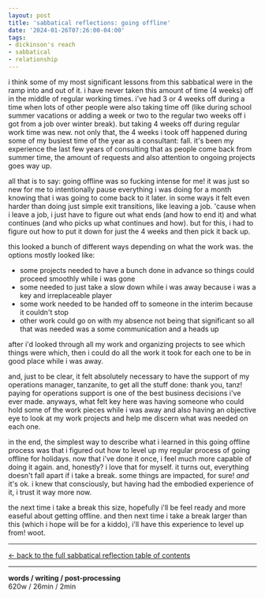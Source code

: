 ```yaml
---
layout: post
title: 'sabbatical reflections: going offline'
date: '2024-01-26T07:26:00-04:00'
tags:
- dickinson's reach
- sabbatical
- relationship
--- 
```



i think some of my most significant lessons from this sabbatical were in the ramp into and out of it. i have never taken this amount of time (4 weeks) off in the middle of regular working times. i've had 3 or 4 weeks off during a time when lots of other people were also taking time off (like during school summer vacations or adding a week or two to the regular two weeks off i got from a job over winter break). but taking 4 weeks off during regular work time was new. not only that, the 4 weeks i took off happened during some of my busiest time of the year as a consultant: fall. it's been my experience the last few years of consulting that as people come back from summer time, the amount of requests and also attention to ongoing projects goes way up. 

all that is to say: going offline was so fucking intense for me! it was just so new for me to intentionally pause everything i was doing for a month knowing that i was going to come back to it later. in some ways it felt even harder than doing just simple exit transitions, like leaving a job. 'cause when i leave a job, i just have to figure out what ends (and how to end it) and what continues (and who picks up what continues and how). but for this, i had to figure out how to put it down for just the 4 weeks and then pick it back up. 

this looked a bunch of different ways depending on what the work was. the options mostly looked like:

* some projects needed to have a bunch done in advance so things could proceed smoothly while i was gone
* some needed to just take a slow down while i was away because i was a key and irreplaceable player
* some work needed to be handed off to someone in the interim because it couldn't stop
* other work could go on with my absence not being that significant   so all that was needed was a some communication and a heads up

after i'd looked through all my work and organizing projects to see which things were which, then i could do all the work it took for each one to be in good place while i was away. 

and, just to be clear, it felt absolutely necessary to have the support of my operations manager, tanzanite, to get all the stuff done: thank you, tanz! paying for operations support is one of the best business decisions i've ever made. anyways, what felt key here was having someone who could hold some of the work pieces while i was away and also having an objective eye to look at my work projects and help me discern what was needed on each one. 

in the end, the simplest way to describe what i learned in this going offline process was that i figured out how to level up my regular process of going offline for holidays. now that i've done it once, i feel much more capable of doing it again. and, honestly? i love that for myself. it turns out, everything doesn't fall apart if i take a break. some things are impacted, for sure! *and* it's ok. i knew that consciously, but having had the embodied experience of it, i trust it way more now. 

the next time i take a break this size, hopefully i'll be feel ready and more easeful about getting offline. and then next time i take a break larger than this (which i hope will be for a kiddo), i'll have this experience to level up from! woot. 

---

[<- back to the full sabbatical reflection table of contents]({{site.baseurl}}2023/10/30/sabbatical-writeup/)

---
<!-- hyperlink bank -->


<!-- &#042; = asterisk -->
<!-- &#039; = single quote '-->

**words / writing / post-processing**  
620w / 26min / 2min